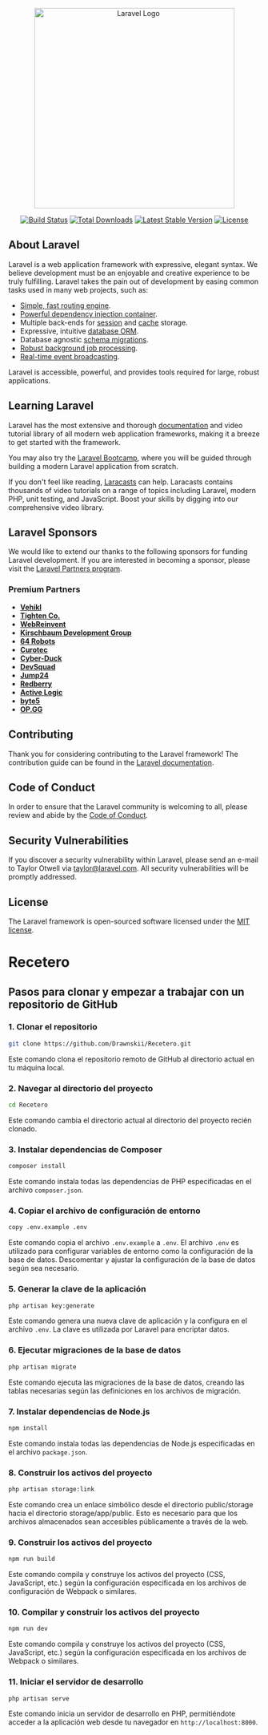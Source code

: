 <p align="center"><a href="https://laravel.com" target="_blank"><img src="https://raw.githubusercontent.com/laravel/art/master/logo-lockup/5%20SVG/2%20CMYK/1%20Full%20Color/laravel-logolockup-cmyk-red.svg" width="400" alt="Laravel Logo"></a></p>

<p align="center">
<a href="https://github.com/laravel/framework/actions"><img src="https://github.com/laravel/framework/workflows/tests/badge.svg" alt="Build Status"></a>
<a href="https://packagist.org/packages/laravel/framework"><img src="https://img.shields.io/packagist/dt/laravel/framework" alt="Total Downloads"></a>
<a href="https://packagist.org/packages/laravel/framework"><img src="https://img.shields.io/packagist/v/laravel/framework" alt="Latest Stable Version"></a>
<a href="https://packagist.org/packages/laravel/framework"><img src="https://img.shields.io/packagist/l/laravel/framework" alt="License"></a>
</p>

## About Laravel

Laravel is a web application framework with expressive, elegant syntax. We believe development must be an enjoyable and creative experience to be truly fulfilling. Laravel takes the pain out of development by easing common tasks used in many web projects, such as:

- [Simple, fast routing engine](https://laravel.com/docs/routing).
- [Powerful dependency injection container](https://laravel.com/docs/container).
- Multiple back-ends for [session](https://laravel.com/docs/session) and [cache](https://laravel.com/docs/cache) storage.
- Expressive, intuitive [database ORM](https://laravel.com/docs/eloquent).
- Database agnostic [schema migrations](https://laravel.com/docs/migrations).
- [Robust background job processing](https://laravel.com/docs/queues).
- [Real-time event broadcasting](https://laravel.com/docs/broadcasting).

Laravel is accessible, powerful, and provides tools required for large, robust applications.

## Learning Laravel

Laravel has the most extensive and thorough [documentation](https://laravel.com/docs) and video tutorial library of all modern web application frameworks, making it a breeze to get started with the framework.

You may also try the [Laravel Bootcamp](https://bootcamp.laravel.com), where you will be guided through building a modern Laravel application from scratch.

If you don't feel like reading, [Laracasts](https://laracasts.com) can help. Laracasts contains thousands of video tutorials on a range of topics including Laravel, modern PHP, unit testing, and JavaScript. Boost your skills by digging into our comprehensive video library.

## Laravel Sponsors

We would like to extend our thanks to the following sponsors for funding Laravel development. If you are interested in becoming a sponsor, please visit the [Laravel Partners program](https://partners.laravel.com).

### Premium Partners

- **[Vehikl](https://vehikl.com/)**
- **[Tighten Co.](https://tighten.co)**
- **[WebReinvent](https://webreinvent.com/)**
- **[Kirschbaum Development Group](https://kirschbaumdevelopment.com)**
- **[64 Robots](https://64robots.com)**
- **[Curotec](https://www.curotec.com/services/technologies/laravel/)**
- **[Cyber-Duck](https://cyber-duck.co.uk)**
- **[DevSquad](https://devsquad.com/hire-laravel-developers)**
- **[Jump24](https://jump24.co.uk)**
- **[Redberry](https://redberry.international/laravel/)**
- **[Active Logic](https://activelogic.com)**
- **[byte5](https://byte5.de)**
- **[OP.GG](https://op.gg)**

## Contributing

Thank you for considering contributing to the Laravel framework! The contribution guide can be found in the [Laravel documentation](https://laravel.com/docs/contributions).

## Code of Conduct

In order to ensure that the Laravel community is welcoming to all, please review and abide by the [Code of Conduct](https://laravel.com/docs/contributions#code-of-conduct).

## Security Vulnerabilities

If you discover a security vulnerability within Laravel, please send an e-mail to Taylor Otwell via [taylor@laravel.com](mailto:taylor@laravel.com). All security vulnerabilities will be promptly addressed.

## License

The Laravel framework is open-sourced software licensed under the [MIT license](https://opensource.org/licenses/MIT).

# Recetero

## Pasos para clonar y empezar a trabajar con un repositorio de GitHub

### 1. Clonar el repositorio
```bash
git clone https://github.com/Drawnskii/Recetero.git
```
Este comando clona el repositorio remoto de GitHub al directorio actual en tu máquina local.

### 2. Navegar al directorio del proyecto
```bash
cd Recetero
```
Este comando cambia el directorio actual al directorio del proyecto recién clonado.

### 3. Instalar dependencias de Composer
```bash
composer install
```
Este comando instala todas las dependencias de PHP especificadas en el archivo `composer.json`.

### 4. Copiar el archivo de configuración de entorno
```bash
copy .env.example .env
```
Este comando copia el archivo `.env.example` a `.env`. El archivo `.env` es utilizado para configurar variables de entorno como la configuración de la base de datos. Descomentar y ajustar la configuración de la base de datos según sea necesario.

### 5. Generar la clave de la aplicación
```bash
php artisan key:generate
```
Este comando genera una nueva clave de aplicación y la configura en el archivo `.env`. La clave es utilizada por Laravel para encriptar datos.

### 6. Ejecutar migraciones de la base de datos
```bash
php artisan migrate
```
Este comando ejecuta las migraciones de la base de datos, creando las tablas necesarias según las definiciones en los archivos de migración.

### 7. Instalar dependencias de Node.js
```bash
npm install
```
Este comando instala todas las dependencias de Node.js especificadas en el archivo `package.json`.

### 8. Construir los activos del proyecto
```bash
php artisan storage:link
```
Este comando crea un enlace simbólico desde el directorio public/storage hacia el directorio storage/app/public. Esto es necesario para que los archivos almacenados sean accesibles públicamente a través de la web.

### 9. Construir los activos del proyecto
```bash
npm run build
```
Este comando compila y construye los activos del proyecto (CSS, JavaScript, etc.) según la configuración especificada en los archivos de configuración de Webpack o similares.

### 10. Compilar y construir los activos del proyecto
```bash
npm run dev
```
Este comando compila y construye los activos del proyecto (CSS, JavaScript, etc.) según la configuración especificada en los archivos de Webpack o similares.

### 11. Iniciar el servidor de desarrollo
```bash
php artisan serve
```
Este comando inicia un servidor de desarrollo en PHP, permitiéndote acceder a la aplicación web desde tu navegador en `http://localhost:8000`.
